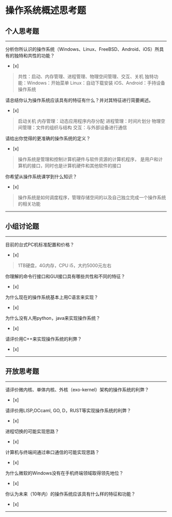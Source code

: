 # 操作系统概述思考题

## 个人思考题

---

分析你所认识的操作系统（Windows、Linux、FreeBSD、Android、iOS）所具有的独特和共性的功能？
- [x]  

>  共性：启动、内存管理、进程管理、物理空间管理、交互、关机
独特功能：Windows：开始菜单 Linux：自动下载安装 iOS、Android：手持设备操作系统

请总结你认为操作系统应该具有的特征有什么？并对其特征进行简要阐述。
- [x]  

>  启动关机
内存管理：动态应用程序内存分配
进程管理：时间片划分
物理空间管理：文件的组织与结构
交互：与外部设备进行通信

请给出你觉得的更准确的操作系统的定义？
- [x]  

>   操作系统是管理和控制计算机硬件与软件资源的计算机程序， 是用户和计算机的接口，同时也是计算机硬件和其他软件的接口

你希望从操作系统课学到什么知识？
- [x]  

>  操作系统是如何调度程序，管理存储空间的以及自己独立完成一个操作系统的相关功能  

---

## 小组讨论题

---

目前的台式PC机标准配置和价格？
- [x]  

>  1TB硬盘，4G内存，CPU i5，大约5000元左右

你理解的命令行接口和GUI接口具有哪些共性和不同的特征？
- [x]  

> 

为什么现在的操作系统基本上用C语言来实现？
- [x]  

>  

为什么没有人用python，java来实现操作系统？
- [x]  

>  

请评价用C++来实现操作系统的利弊？
- [x]  

>  

---

## 开放思考题

---

请评价微内核、单体内核、外核（exo-kernel）架构的操作系统的利弊？
- [x]  

>  

请评价用LISP,OCcaml, GO, D，RUST等实现操作系统的利弊？
- [x]  

>  

进程切换的可能实现思路？
- [x]  

>  

计算机与终端间通过串口通信的可能实现思路？
- [x]  

>  

为什么微软的Windows没有在手机终端领域取得领先地位？
- [x]  

>  

你认为未来（10年内）的操作系统应该具有什么样的特征和功能？
- [x]  

>  

---
